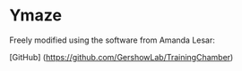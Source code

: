 # Ymaze
 Freely modified using the software from Amanda Lesar:

 [GitHub]
(https://github.com/GershowLab/TrainingChamber)

